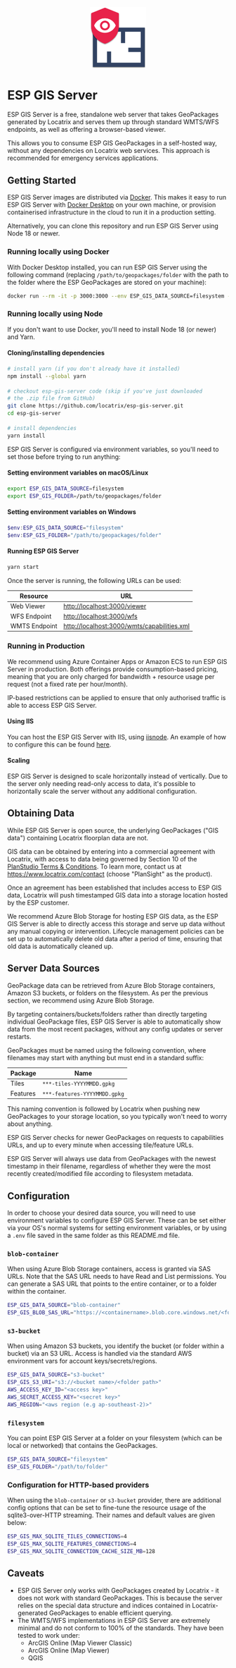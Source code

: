 <p align="center">
  <img src="./docs/media/esp-logo.png" width="128" title="ESP Icon">
</p>

# ESP GIS Server
ESP GIS Server is a free, standalone web server that takes GeoPackages generated by Locatrix and serves them up through standard WMTS/WFS endpoints, as well as offering a browser-based viewer.

This allows you to consume ESP GIS GeoPackages in a self-hosted way, without any dependencies on Locatrix web services. This approach is recommended for emergency services applications.

## Getting Started
ESP GIS Server images are distributed via [Docker](https://hub.docker.com/r/locatrix/plansight-gis-server). This makes it easy to run ESP GIS Server with [Docker Desktop](https://www.docker.com/products/docker-desktop/) on your own machine, or provision containerised infrastructure in the cloud to run it in a production setting.

Alternatively, you can clone this repository and run ESP GIS Server using Node 18 or newer.

### Running locally using Docker
With Docker Desktop installed, you can run ESP GIS Server using the following command (replacing `/path/to/geopackages/folder` with the path to the folder where the ESP GeoPackages are stored on your machine):

```bash
docker run --rm -it -p 3000:3000 --env ESP_GIS_DATA_SOURCE=filesystem --env ESP_GIS_FOLDER=/gpkgs -v /path/to/geopackages/folder:/gpkgs locatrix/plansight-gis-server
```

### Running locally using Node
If you don't want to use Docker, you'll need to install Node 18 (or newer) and Yarn.

#### Cloning/installing dependencies

```bash
# install yarn (if you don't already have it installed)
npm install --global yarn

# checkout esp-gis-server code (skip if you've just downloaded
# the .zip file from GitHub)
git clone https://github.com/locatrix/esp-gis-server.git
cd esp-gis-server

# install dependencies
yarn install
```

ESP GIS Server is configured via environment variables, so you'll need to set those before trying to run anything:

#### Setting environment variables on macOS/Linux
```bash
export ESP_GIS_DATA_SOURCE=filesystem
export ESP_GIS_FOLDER=/path/to/geopackages/folder
```

#### Setting environment variables on Windows
```powershell
$env:ESP_GIS_DATA_SOURCE="filesystem"
$env:ESP_GIS_FOLDER="/path/to/geopackages/folder"
```

#### Running ESP GIS Server
```bash
yarn start
```

Once the server is running, the following URLs can be used:

| Resource | URL |
|----------|-----|
| Web Viewer | [http://localhost:3000/viewer](http://localhost:3000/viewer) |
| WFS Endpoint | [http://localhost:3000/wfs](http://localhost:3000/wfs) |
| WMTS Endpoint | [http://localhost:3000/wmts/capabilities.xml](http://localhost:3000/wmts/capabilities.xml) |


### Running in Production
We recommend using Azure Container Apps or Amazon ECS to run ESP GIS Server in production. Both offerings provide consumption-based pricing, meaning that you are only charged for bandwidth + resource usage per request (not a fixed rate per hour/month).

IP-based restrictions can be applied to ensure that only authorised traffic is able to access ESP GIS Server.

#### Using IIS
You can host the ESP GIS Server with IIS, using [iisnode](https://github.com/Azure/iisnode). An example of how to configure this can be found [here](https://github.com/locatrix/esp-gis-server/blob/main/iis-example/README.md).

#### Scaling
ESP GIS Server is designed to scale horizontally instead of vertically. Due to the server only needing read-only access to data, it's possible to horizontally scale the server without any additional configuration.

## Obtaining Data
While ESP GIS Server is open source, the underlying GeoPackages ("GIS data") containing Locatrix floorplan data are not.

GIS data can be obtained by entering into a commercial agreement with Locatrix, with access to data being governed by Section 10 of the [PlanStudio Terms & Conditions](https://www.locatrix.com/legal/planstudio-terms-conditions). To learn more, contact us at https://www.locatrix.com/contact (choose "PlanSight" as the product).

Once an agreement has been established that includes access to ESP GIS data, Locatrix will push timestamped GIS data into a storage location hosted by the ESP customer.

We recommend Azure Blob Storage for hosting ESP GIS data, as the ESP GIS Server is able to directly access this storage and serve up data without any manual copying or intervention. Lifecycle management policies can be set up to automatically delete old data after a period of time, ensuring that old data is automatically cleaned up.

## Server Data Sources
GeoPackage data can be retrieved from Azure Blob Storage containers, Amazon S3 buckets, or folders on the filesystem. As per the previous section, we recommend using Azure Blob Storage.

By targeting containers/buckets/folders rather than directly targeting individual GeoPackage files, ESP GIS Server is able to automatically show data from the most recent packages, without any config updates or server restarts.

GeoPackages must be named using the following convention, where filenames may start with anything but must end in a standard suffix:

| Package  | Name                         |
|----------|------------------------------|
| Tiles    | `***-tiles-YYYYMMDD.gpkg`    |
| Features | `***-features-YYYYMMDD.gpkg` |

This naming convention is followed by Locatrix when pushing new GeoPackages to your storage location, so you typically won't need to worry about anything.

ESP GIS Server checks for newer GeoPackages on requests to capabilities URLs, and up to every minute when accessing tile/feature URLs.

ESP GIS Server will always use data from GeoPackages with the newest timestamp in their filename, regardless of whether they were the most recently created/modified file according to filesystem metadata.

## Configuration
In order to choose your desired data source, you will need to use environment variables to configure ESP GIS Server. These can be set either via your OS's normal systems for setting environment variables, or by using a `.env` file saved in the same folder as this README.md file.

### `blob-container`
When using Azure Blob Storage containers, access is granted via SAS URLs. Note that the SAS URL needs to have Read and List permissions. You can generate a SAS URL that points to the entire container, or to a folder within the container.

```bash
ESP_GIS_DATA_SOURCE="blob-container"
ESP_GIS_BLOB_SAS_URL="https://<containername>.blob.core.windows.net/<folder path>?<sas signature>
```

### `s3-bucket`
When using Amazon S3 buckets, you identify the bucket (or folder within a bucket) via an S3 URL. Access is handled via the standard AWS environment vars for account keys/secrets/regions.

```bash
ESP_GIS_DATA_SOURCE="s3-bucket"
ESP_GIS_S3_URI="s3://<bucket name>/<folder path>"
AWS_ACCESS_KEY_ID="<access key>"
AWS_SECRET_ACCESS_KEY="<secret key>"
AWS_REGION="<aws region (e.g ap-southeast-2)>"
```


### `filesystem`
You can point ESP GIS Server at a folder on your filesystem (which can be local or networked) that contains the GeoPackages.

```bash
ESP_GIS_DATA_SOURCE="filesystem"
ESP_GIS_FOLDER="/path/to/folder"
```

### Configuration for HTTP-based providers
When using the `blob-container` or `s3-bucket` provider, there are additional config options that can be set to fine-tune the resource usage of the sqlite3-over-HTTP streaming. Their names and default values are given below:

```bash
ESP_GIS_MAX_SQLITE_TILES_CONNECTIONS=4
ESP_GIS_MAX_SQLITE_FEATURES_CONNECTIONS=4
ESP_GIS_MAX_SQLITE_CONNECTION_CACHE_SIZE_MB=128
```

## Caveats

- ESP GIS Server only works with GeoPackages created by Locatrix - it does not work with standard GeoPackages. This is because the server relies on the special data structure and indices contained in Locatrix-generated GeoPackages to enable efficient querying.
- The WMTS/WFS implementations in ESP GIS Server are extremely minimal and do not conform to 100% of the standards. They have been tested to work under:
    - ArcGIS Online (Map Viewer Classic)
    - ArcGIS Online (Map Viewer)
    - QGIS
